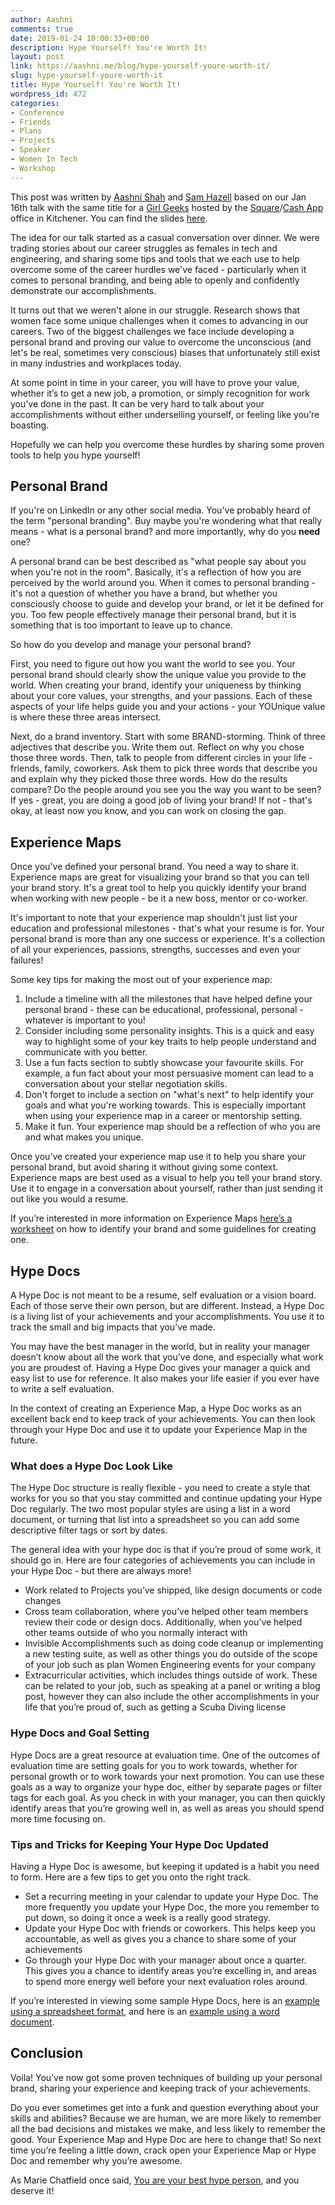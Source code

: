 ```yaml
---
author: Aashni
comments: true
date: 2019-01-24 10:00:33+00:00
description: Hype Yourself! You're Worth It!
layout: post
link: https://aashni.me/blog/hype-yourself-youre-worth-it/
slug: hype-yourself-youre-worth-it
title: Hype Yourself! You're Worth It!
wordpress_id: 472
categories:
- Conference
- Friends
- Plans
- Projects
- Speaker
- Women In Tech
- Workshop
---
```





This post was written by [Aashni Shah](https://ca.linkedin.com/in/aashnisshah) and [Sam Hazell](https://www.linkedin.com/in/samantha-hazell/) based on our Jan 16th talk with the same title for a [Girl Geeks](https://www.girlgeekskw.com) hosted by the [Square](https://squareup.com)/[Cash App](https://cash.app) office in Kitchener. You can find the slides [here](https://drive.google.com/open?id=0B3Bh89Nv5Gm8N3FuNHBaek54anczcHVIVjUzU3RNTkdpOGpF).







The idea for our talk started as a casual conversation over dinner. We were trading stories about our career struggles as females in tech and engineering, and sharing some tips and tools that we each use to help overcome some of the career hurdles we've faced - particularly when it comes to personal branding, and being able to openly and confidently demonstrate our accomplishments. 







It turns out that we weren't alone in our struggle. Research shows that women face some unique challenges when it comes to advancing in our careers. Two of the biggest challenges we face include developing a personal brand and proving our value to overcome the unconscious (and let's be real, sometimes very conscious) biases that unfortunately still exist in many industries and workplaces today. 







At some point in time in your career, you will have to prove your value, whether it’s to get a new job, a promotion, or simply recognition for work you’ve done in the past. It can be very hard to talk about your accomplishments without either underselling yourself, or feeling like you’re boasting.







Hopefully we can help you overcome these hurdles by sharing some proven tools to help you hype yourself!







## **Personal Brand**







If you're on LinkedIn or any other social media. You've probably heard of the term "personal branding". Buy maybe you're wondering what that really means - what is a personal brand? and more importantly, why do you **need** one?







A personal brand can be best described as "what people say about you when you're not in the room". Basically, it's a reflection of how you are perceived by the world around you. When it comes to personal branding - it's not a question of whether you have a brand, but whether you consciously choose to guide and develop your brand, or let it be defined for you. Too few people effectively manage their personal brand, but it is something that is too important to leave up to chance. 







So how do you develop and manage your personal brand? 







First, you need to figure out how you want the world to see you. Your personal brand should clearly show the unique value you provide to the world. When creating your brand, identify your uniqueness by thinking about your core values, your strengths, and your passions. Each of these aspects of your life helps guide you and your actions - your YOUnique value is where these three areas intersect. 







Next, do a brand inventory. Start with some BRAND-storming. Think of three adjectives that describe you. Write them out. Reflect on why you chose those three words. Then, talk to people from different circles in your life - friends, family, coworkers. Ask them to pick three words that describe you and explain why they picked those three words. How do the results compare? Do the people around you see you the way you want to be seen? If yes - great, you are doing a good job of living your brand! If not - that's okay, at least now you know, and you can work on closing the gap.







## **Experience Maps**







Once you've defined your personal brand. You need a way to share it. Experience maps are great for visualizing your brand so that you can tell your brand story. It's a great tool to help you quickly identify your brand when working with new people - be it a new boss, mentor or co-worker.







It's important to note that your experience map shouldn't just list your education and professional milestones - that's what your resume is for. Your personal brand is more than any one success or experience. It's a collection of all your experiences, passions, strengths, successes and even your failures! 







Some key tips for making the most out of your experience map:







  1. Include a timeline with all the milestones that have helped define your personal brand - these can be educational, professional, personal - whatever is important to you!
  2. Consider including some personality insights. This is a quick and easy way to highlight some of your key traits to help people understand and communicate with you better.
  3. Use a fun facts section to subtly showcase your favourite skills. For example, a fun fact about your most persuasive moment can lead to a conversation about your stellar negotiation skills.
  4. Don't forget to include a section on "what's next" to help identify your goals and what you're working towards. This is especially important when using your experience map in a career or mentorship setting. 
  5. Make it fun. Your experience map should be a reflection of who you are and what makes you unique.






Once you’ve created your experience map use it to help you share your personal brand, but avoid sharing it without giving some context. Experience maps are best used as a visual to help you tell your brand story. Use it to engage in a conversation about yourself, rather than just sending it out like you would a resume.







If you’re interested in more information on Experience Maps [here’s a worksheet](https://drive.google.com/file/d/0B3Bh89Nv5Gm8SzFkbjFfaU1IeW1Vc3N1UDlQZ1NpRE84djAw/view?usp=sharing) on how to identify your brand and some guidelines for creating one.







## **Hype Docs**







A Hype Doc is not meant to be a resume, self evaluation or a vision board. Each of those serve their own person, but are different. Instead, a Hype Doc is a living list of your achievements and your accomplishments. You use it to track the small and big impacts that you’ve made.







You may have the best manager in the world, but in reality your manager doesn’t know about all the work that you’ve done, and especially what work you are proudest of. Having a Hype Doc gives your manager a quick and easy list to use for reference. It also makes your life easier if you ever have to write a self evaluation.







In the context of creating an Experience Map, a Hype Doc works as an excellent back end to keep track of your achievements. You can then look through your Hype Doc and use it to update your Experience Map in the future.







### **What does a Hype Doc Look Like**







The Hype Doc structure is really flexible - you need to create a style that works for you so that you stay committed and continue updating your Hype Doc regularly. The two most popular styles are using a list in a word document, or turning that list into a spreadsheet so you can add some descriptive filter tags or sort by dates.







The general idea with your hype doc is that if you’re proud of some work, it should go in. Here are four categories of achievements you can include in your Hype Doc - but there are always more!







  * Work related to Projects you’ve shipped, like design documents or code changes
  * Cross team collaboration, where you’ve helped other team members review their code or design docs. Additionally, when you’ve helped other teams outside of who you normally interact with
  * Invisible Accomplishments such as doing code cleanup or implementing a new testing suite, as well as other things you do outside of the scope of your job such as plan Women Engineering events for your company
  * Extracurricular activities, which includes things outside of work. These can be related to your job, such as speaking at a panel or writing a blog post, however they can also include the other accomplishments in your life that you’re proud of, such as getting a Scuba Diving license






### **Hype Docs and Goal Setting**







Hype Docs are a great resource at evaluation time. One of the outcomes of evaluation time are setting goals for you to work towards, whether for personal growth or to work towards your next promotion. You can use these goals as a way to organize your hype doc, either by separate pages or filter tags for each goal. As you check in with your manager, you can then quickly identify areas that you’re growing well in, as well as areas you should spend more time focusing on.







### **Tips and Tricks for Keeping Your Hype Doc Updated**







Having a Hype Doc is awesome, but keeping it updated is a habit you need to form. Here are a few tips to get you onto the right track.







  * Set a recurring meeting in your calendar to update your Hype Doc. The more frequently you update your Hype Doc, the more you remember to put down, so doing it once a week is a really good strategy.
  * Update your Hype Doc with friends or coworkers. This helps keep you accountable, as well as gives you a chance to share some of your achievements
  * Go through your Hype Doc with your manager about once a quarter. This gives you a chance to identify areas you’re excelling in, and areas to spend more energy well before your next evaluation roles around.






If you’re interested in viewing some sample Hype Docs, here is an [example using a spreadsheet format](https://docs.google.com/spreadsheets/d/1YRA8j3HzwBkj2rBto774zWuKIj6GaoopZuwwtu6bUS0), and here is an [example using a word document](https://drive.google.com/open?id=1o12BOKREVOXu_alnJgWygTTspmx56IPz8ljiuYNBEfw).







## **Conclusion**







Voila! You’ve now got some proven techniques of building up your personal brand, sharing your experience and keeping track of your achievements.







Do you ever sometimes get into a funk and question everything about your skills and abilities? Because we are human, we are more likely to remember all the bad decisions and mistakes we make, and less likely to remember the good. Your Experience Map and Hype Doc are here to change that! So next time you’re feeling a little down, crack open your Experience Map or Hype Doc and remember why you’re awesome.







As Marie Chatfield once said, [You are your best hype person](https://medium.com/square-corner-blog/you-are-your-own-best-hype-person-cf1e3a83c0c2), and you deserve it!  




